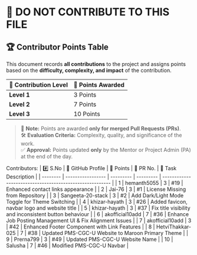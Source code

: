 # 🚫 DO NOT CONTRIBUTE TO THIS FILE

## 🏆 **Contributor Points Table**

This document records **all contributions** to the project and assigns points based on the **difficulty, complexity, and impact** of the contribution.

| 🏅 Contribution Level | 🎯 Points Awarded |
| -------------------- | ----------------- |
| **Level 1**          | 3 Points          |
| **Level 2**          | 7 Points          |
| **Level 3**          | 10 Points         |

> 📌 **Note:** Points are awarded **only for merged Pull Requests (PRs)**.  
> 🛠 **Evaluation Criteria:** Complexity, quality, and significance of the work.  
> ✅ **Approval:** Points updated **only** by the Mentor or Project Admin (PA) at the end of the day.


Contributors:
| #️⃣ S.No | 👤 GitHub Profile | 🎯 Points | 🔗 PR No. | 📌 Task Description                                      |
| -------- | ----------------- | --------- | --------- | -------------------------------------------------------- |
| 1        | hemanth5055       | 3         | #19       | Enhanced contact links appearance                        |
| 2        | Jai-76            | 3         | #1        | License Missing from Repository                          |
| 3        | Sangeeta-20-stack | 3         | #2        | Add Dark/Light Mode Toggle for Theme Switching           |
| 4        | khizar-hayath     | 3         | #26       | Added favicon, navbar logo and website title             |
| 5        | khizar-hayath     | 3         | #37       | Fix title visibility and inconsistent button behaviour   |
| 6        | akofficial10add   | 7         | #36       | Enhance Job Posting Management UI & Fix Alignment Issues |
| 7        | akofficial10add   | 3         | #42       | Enhanced Footer Component with Link Features             |
| 8        | HetviThakkar-025  | 7         | #38       | Updated PMS-CGC-U Website to Maroon Primary Theme        |
| 9        | Prerna799         | 3         | #49       | Updated PMS-CGC-U Website Name                           |
| 10       | Salusha           | 7         | #46       | Modified PMS-CGC-U Navbar                                |


